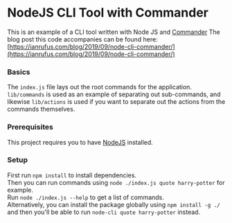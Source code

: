 # NodeJS CLI Tool with Commander
This is an example of a CLI tool written with Node JS and [Commander](https://www.npmjs.com/package/commander)
The blog post this code accompanies can be found here: [https://ianrufus.com/blog/2019/09/node-cli-commander/](https://ianrufus.com/blog/2019/09/node-cli-commander/)

### Basics
The `index.js` file lays out the root commands for the application.  
`lib/commands` is used as an example of separating out sub-commands, and likewise `lib/actions` is used if you want to separate out the actions from the commands themselves.

### Prerequisites
This project requires you to have [NodeJS](https://nodejs.org/en/) installed.

### Setup
First run `npm install` to install dependencies.  
Then you can run commands using `node ./index.js quote harry-potter` for example.  
Run `node ./index.js --help` to get a list of commands.  
Alternatively, you can install the package globally using `npm install -g ./` and then you'll be able to run `node-cli quote harry-potter` instead.

